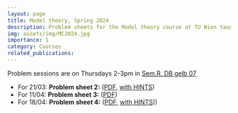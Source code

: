 ```yaml
---
layout: page
title: Model theory, Spring 2024
description: Problem sheets for the Model theory course at TU Wien taught by Michael Pinsker
img: assets/img/MC2024.jpg
importance: 1
category: Courses
related_publications: 
---
```

Problem sessions are on Thursdays 2-3pm in <a href=" https://tiss.tuwien.ac.at/events/roomSchedule.xhtml?dswid=2427&dsrid=649&roomCode=138A&initialDate=20240307" target="_blank">Sem.R. DB gelb 07</a>

<ul>
  <li>For 21/03: <b>Problem sheet 2:</b> (<a href="https://paolomarimon.github.io/assets/pdf/MTEX2024/PS2.pdf" target="_blank">PDF</a>, <a href="https://paolomarimon.github.io/assets/pdf/MTEX2024/HINTS2.pdf" target="_blank">with HINTS</a>)</li>
    <li>For 11/04: <b>Problem sheet 3:</b> (<a href="https://paolomarimon.github.io/assets/pdf/MTEX2024/PS3.pdf" target="_blank">PDF</a>)</li>
      <li>For 18/04: <b>Problem sheet 4:</b> (<a href="https://paolomarimon.github.io/assets/pdf/MTEX2024/PS4.pdf" target="_blank">PDF</a>, <a href="https://paolomarimon.github.io/assets/pdf/MTEX2024/HINTS4.pdf" target="_blank">with HINTS</a>))</li>

